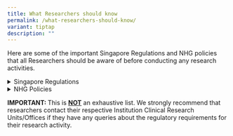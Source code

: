 ```yaml
---
title: What Researchers should know
permalink: /what-researchers-should-know/
variant: tiptap
description: ""
---
```

<p>Here are some of the important Singapore Regulations and NHG policies
that all Researchers should be aware of before conducting any research
activities.</p>
<p></p>
<div data-type="detailGroup" class="isomer-accordion isomer-accordion-white">
<details class="isomer-details">
<summary>Singapore Regulations</summary>
<div data-type="detailsContent" class="isomer-details-content">
<p><a href="/clinical-trials/" class="third-level-nav-item padding--top--none" rel="noopener noreferrer nofollow" target="_blank">Conduct of Clinical Trials under the Health Products Act and the Medicines Act</a>
</p>
<p><a href="/hbra/" rel="noopener noreferrer nofollow" target="_blank">Human Biomedical Research Act (HBRA)</a>
</p>
<p><a href="/pdpa/" rel="noopener noreferrer nofollow" target="_blank">Personal Data Protection Act (PDPA)</a>
</p>
<p></p>
</div>
</details>
<details class="isomer-details">
<summary>NHG Policies</summary>
<div data-type="detailsContent" class="isomer-details-content">
<p><a href="/research-data-policy/" rel="noopener noreferrer nofollow" target="_blank">NHG Research Data Policy</a>
</p>
<p><a href="/pcr-sops/" rel="noopener noreferrer nofollow" target="_blank">NHG Proper Conduct of Reseach SOPs</a>
</p>
<p><a href="/redcap-use/" rel="noopener noreferrer nofollow" target="_blank">NHG REDCap System Usage Agreement</a>
</p>
</div>
</details>
</div>
<p></p>
<p><strong>IMPORTANT: </strong>This is <strong><u>NOT</u></strong> an exhaustive
list. We strongly recommend that researchers contact their respective Institution
Clinical Research Units/Offices if they have any queries about the regulatory
requirements for their research activity.</p>
<p></p>